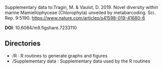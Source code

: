 
Supplementary data to:Tragin, M. & Vaulot, D. 2019. Novel diversity within marine Mamiellophyceae (Chlorophyta) unveiled by metabarcoding. Sci. Rep. 9:5190. https://www.nature.com/articles/s41598-019-41680-6

**DOI**: 10.6084/m9.figshare.7233110

## Directories

* /R : R routines to generate graphs and figures
* /Supplementary data : Supplementary data used by the R routines
